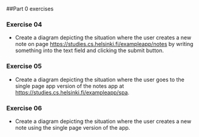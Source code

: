 ##Part 0 exercises

### Exercise 04
 - Create a diagram depicting the situation where the user creates a new note on page https://studies.cs.helsinki.fi/exampleapp/notes by writing something into the text field and clicking the submit button.

### Exercise 05
 - Create a diagram depicting the situation where the user goes to the single page app version of the notes app at https://studies.cs.helsinki.fi/exampleapp/spa.

### Exercise 06
 - Create a diagram depicting the situation where the user creates a new note using the single page version of the app.
